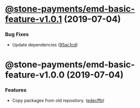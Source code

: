 # [@stone-payments/emd-basic-feature-v1.0.1](https://github.com/stone-payments/emerald-web-framework/compare/@stone-payments/emd-basic-feature-v1.0.0...@stone-payments/emd-basic-feature-v1.0.1) (2019-07-04)


### Bug Fixes

* Update dependencies ([95ac1cd](https://github.com/stone-payments/emerald-web-framework/commit/95ac1cd))

# @stone-payments/emd-basic-feature-v1.0.0 (2019-07-04)


### Features

* Copy packages from old repository. ([edecffb](https://github.com/stone-payments/emerald-web-framework/commit/edecffb))
